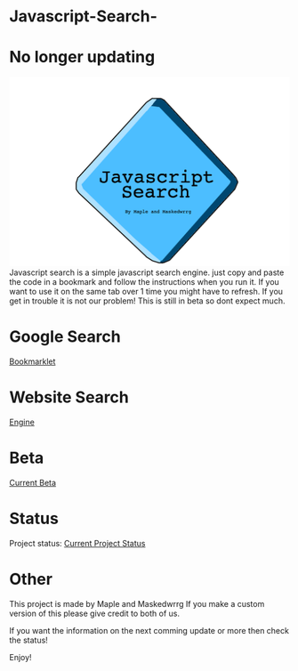 # Javascript-Search-
# No longer updating
![Logog](https://github.com/MapleAlt/Javascript-Search-/blob/main/Engine-Logo.png)
Javascript search is a simple javascript search engine. just copy and paste the code in a bookmark and follow the instructions when you run it. If you want to use it on the same tab over 1 time you might have to refresh. If you get in trouble it is not our problem! This is still in beta so dont expect much. 
# Google Search
[Bookmarklet](https://github.com/MapleAlt/Javascript-Search-/blob/main/GoogleSearch.js)
# Website Search
[Engine](https://github.com/MapleAlt/Javascript-Search-/blob/main/WebsiteSearch.js)
# Beta
[Current Beta](https://github.com/MapleAlt/Javascript-Search-/blob/main/Beta.js)

# Status

Project status: [Current Project Status](https://github.com/MapleAlt/Javascript-Search-/blob/main/Status)

# Other

This project is made by Maple and Maskedwrrg If you make a custom version of this please give credit to both of us.

If you want the information on the next comming update or more then check the status!

Enjoy!

